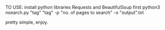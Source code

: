 TO USE:
install python libraries Requests and BeautifulSoup first
python3 nsearch.py "tag" "tag" -p "no. of pages to search" -o "output".txt

pretty simple, enjoy.
